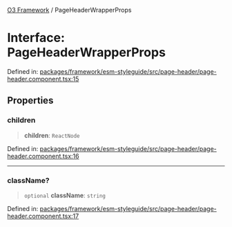 [O3 Framework](../API.md) / PageHeaderWrapperProps

# Interface: PageHeaderWrapperProps

Defined in: [packages/framework/esm-styleguide/src/page-header/page-header.component.tsx:15](https://github.com/habeshabro/openmrs-esm-core/blob/main/packages/framework/esm-styleguide/src/page-header/page-header.component.tsx#L15)

## Properties

### children

> **children**: `ReactNode`

Defined in: [packages/framework/esm-styleguide/src/page-header/page-header.component.tsx:16](https://github.com/habeshabro/openmrs-esm-core/blob/main/packages/framework/esm-styleguide/src/page-header/page-header.component.tsx#L16)

***

### className?

> `optional` **className**: `string`

Defined in: [packages/framework/esm-styleguide/src/page-header/page-header.component.tsx:17](https://github.com/habeshabro/openmrs-esm-core/blob/main/packages/framework/esm-styleguide/src/page-header/page-header.component.tsx#L17)
